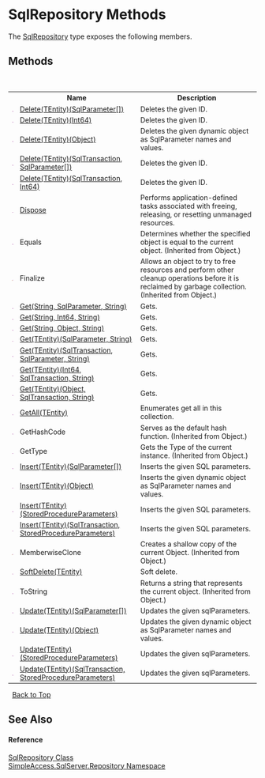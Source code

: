 # SqlRepository Methods
 

The <a href="T_SimpleAccess_SqlServer_Repository_SqlRepository">SqlRepository</a> type exposes the following members.


## Methods
&nbsp;<table><tr><th></th><th>Name</th><th>Description</th></tr><tr><td>![Public method](media/pubmethod.gif "Public method")</td><td><a href="M_SimpleAccess_SqlServer_Repository_SqlRepository_Delete__1">Delete(TEntity)(SqlParameter[])</a></td><td>
Deletes the given ID.</td></tr><tr><td>![Public method](media/pubmethod.gif "Public method")</td><td><a href="M_SimpleAccess_SqlServer_Repository_SqlRepository_Delete__1_3">Delete(TEntity)(Int64)</a></td><td>
Deletes the given ID.</td></tr><tr><td>![Public method](media/pubmethod.gif "Public method")</td><td><a href="M_SimpleAccess_SqlServer_Repository_SqlRepository_Delete__1_4">Delete(TEntity)(Object)</a></td><td>
Deletes the given dynamic object as SqlParameter names and values.</td></tr><tr><td>![Public method](media/pubmethod.gif "Public method")</td><td><a href="M_SimpleAccess_SqlServer_Repository_SqlRepository_Delete__1_1">Delete(TEntity)(SqlTransaction, SqlParameter[])</a></td><td>
Deletes the given ID.</td></tr><tr><td>![Public method](media/pubmethod.gif "Public method")</td><td><a href="M_SimpleAccess_SqlServer_Repository_SqlRepository_Delete__1_2">Delete(TEntity)(SqlTransaction, Int64)</a></td><td>
Deletes the given ID.</td></tr><tr><td>![Public method](media/pubmethod.gif "Public method")</td><td><a href="M_SimpleAccess_SqlServer_Repository_SqlRepository_Dispose">Dispose</a></td><td>
Performs application-defined tasks associated with freeing, releasing, or resetting unmanaged resources.</td></tr><tr><td>![Public method](media/pubmethod.gif "Public method")</td><td>Equals</td><td>
Determines whether the specified object is equal to the current object.
 (Inherited from Object.)</td></tr><tr><td>![Protected method](media/protmethod.gif "Protected method")</td><td>Finalize</td><td>
Allows an object to try to free resources and perform other cleanup operations before it is reclaimed by garbage collection.
 (Inherited from Object.)</td></tr><tr><td>![Public method](media/pubmethod.gif "Public method")</td><td><a href="M_SimpleAccess_SqlServer_Repository_SqlRepository_Get">Get(String, SqlParameter, String)</a></td><td>
Gets.</td></tr><tr><td>![Public method](media/pubmethod.gif "Public method")</td><td><a href="M_SimpleAccess_SqlServer_Repository_SqlRepository_Get_1">Get(String, Int64, String)</a></td><td>
Gets.</td></tr><tr><td>![Public method](media/pubmethod.gif "Public method")</td><td><a href="M_SimpleAccess_SqlServer_Repository_SqlRepository_Get_2">Get(String, Object, String)</a></td><td>
Gets.</td></tr><tr><td>![Public method](media/pubmethod.gif "Public method")</td><td><a href="M_SimpleAccess_SqlServer_Repository_SqlRepository_Get__1">Get(TEntity)(SqlParameter, String)</a></td><td>
Gets.</td></tr><tr><td>![Public method](media/pubmethod.gif "Public method")</td><td><a href="M_SimpleAccess_SqlServer_Repository_SqlRepository_Get__1_1">Get(TEntity)(SqlTransaction, SqlParameter, String)</a></td><td>
Gets.</td></tr><tr><td>![Public method](media/pubmethod.gif "Public method")</td><td><a href="M_SimpleAccess_SqlServer_Repository_SqlRepository_Get__1_2">Get(TEntity)(Int64, SqlTransaction, String)</a></td><td>
Gets.</td></tr><tr><td>![Public method](media/pubmethod.gif "Public method")</td><td><a href="M_SimpleAccess_SqlServer_Repository_SqlRepository_Get__1_3">Get(TEntity)(Object, SqlTransaction, String)</a></td><td>
Gets.</td></tr><tr><td>![Public method](media/pubmethod.gif "Public method")</td><td><a href="M_SimpleAccess_SqlServer_Repository_SqlRepository_GetAll__1">GetAll(TEntity)</a></td><td>
Enumerates get all in this collection.</td></tr><tr><td>![Public method](media/pubmethod.gif "Public method")</td><td>GetHashCode</td><td>
Serves as the default hash function.
 (Inherited from Object.)</td></tr><tr><td>![Public method](media/pubmethod.gif "Public method")</td><td>GetType</td><td>
Gets the Type of the current instance.
 (Inherited from Object.)</td></tr><tr><td>![Public method](media/pubmethod.gif "Public method")</td><td><a href="M_SimpleAccess_SqlServer_Repository_SqlRepository_Insert__1_1">Insert(TEntity)(SqlParameter[])</a></td><td>
Inserts the given SQL parameters.</td></tr><tr><td>![Public method](media/pubmethod.gif "Public method")</td><td><a href="M_SimpleAccess_SqlServer_Repository_SqlRepository_Insert__1_3">Insert(TEntity)(Object)</a></td><td>
Inserts the given dynamic object as SqlParameter names and values.</td></tr><tr><td>![Public method](media/pubmethod.gif "Public method")</td><td><a href="M_SimpleAccess_SqlServer_Repository_SqlRepository_Insert__1">Insert(TEntity)(StoredProcedureParameters)</a></td><td>
Inserts the given SQL parameters.</td></tr><tr><td>![Public method](media/pubmethod.gif "Public method")</td><td><a href="M_SimpleAccess_SqlServer_Repository_SqlRepository_Insert__1_2">Insert(TEntity)(SqlTransaction, StoredProcedureParameters)</a></td><td>
Inserts the given SQL parameters.</td></tr><tr><td>![Protected method](media/protmethod.gif "Protected method")</td><td>MemberwiseClone</td><td>
Creates a shallow copy of the current Object.
 (Inherited from Object.)</td></tr><tr><td>![Public method](media/pubmethod.gif "Public method")</td><td><a href="M_SimpleAccess_SqlServer_Repository_SqlRepository_SoftDelete__1">SoftDelete(TEntity)</a></td><td>
Soft delete.</td></tr><tr><td>![Public method](media/pubmethod.gif "Public method")</td><td>ToString</td><td>
Returns a string that represents the current object.
 (Inherited from Object.)</td></tr><tr><td>![Public method](media/pubmethod.gif "Public method")</td><td><a href="M_SimpleAccess_SqlServer_Repository_SqlRepository_Update__1_1">Update(TEntity)(SqlParameter[])</a></td><td>
Updates the given sqlParameters.</td></tr><tr><td>![Public method](media/pubmethod.gif "Public method")</td><td><a href="M_SimpleAccess_SqlServer_Repository_SqlRepository_Update__1_3">Update(TEntity)(Object)</a></td><td>
Updates the given dynamic object as SqlParameter names and values.</td></tr><tr><td>![Public method](media/pubmethod.gif "Public method")</td><td><a href="M_SimpleAccess_SqlServer_Repository_SqlRepository_Update__1">Update(TEntity)(StoredProcedureParameters)</a></td><td>
Updates the given sqlParameters.</td></tr><tr><td>![Public method](media/pubmethod.gif "Public method")</td><td><a href="M_SimpleAccess_SqlServer_Repository_SqlRepository_Update__1_2">Update(TEntity)(SqlTransaction, StoredProcedureParameters)</a></td><td>
Updates the given sqlParameters.</td></tr></table>&nbsp;
<a href="#sqlrepository-methods">Back to Top</a>

## See Also


#### Reference
<a href="T_SimpleAccess_SqlServer_Repository_SqlRepository">SqlRepository Class</a><br /><a href="N_SimpleAccess_SqlServer_Repository">SimpleAccess.SqlServer.Repository Namespace</a><br />
